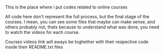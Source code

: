 This is the place where i put codes related to online courses

All code here don't represent the full process, but the final stage of the courses.
I mean, you can see some files that maybe can make sense, and others probably not, thats because to understand what was done, you need to watch the videos for each course.

Courses videos link will aways be toghether with their respective code inside their README.txt files